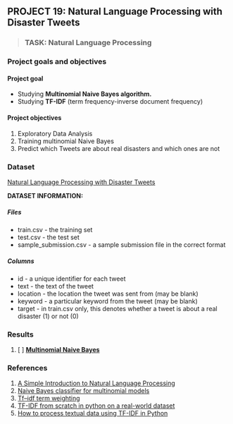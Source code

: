## PROJECT 19: Natural Language Processing with Disaster Tweets

> ### TASK: Natural Language Processing

### Project goals and objectives

#### Project goal

- Studying **Multinomial Naive Bayes algorithm.**
- Studying **TF-IDF** (term frequency-inverse document frequency)


#### Project objectives

1. Exploratory Data Analysis
2. Training multinomial Naive Bayes
3. Predict which Tweets are about real disasters and which ones are not


### Dataset

[Natural Language Processing with Disaster Tweets](https://www.kaggle.com/c/nlp-getting-started/data)

**DATASET INFORMATION:**

##### Files
- train.csv - the training set
- test.csv - the test set
- sample_submission.csv - a sample submission file in the correct format

##### Columns
- id - a unique identifier for each tweet
- text - the text of the tweet
- location - the location the tweet was sent from (may be blank)
- keyword - a particular keyword from the tweet (may be blank)
- target - in train.csv only, this denotes whether a tweet is about a real disaster (1) or not (0)

### Results

1. [ ] [**Multinomial Naive Bayes**]()


### References

1. [A Simple Introduction to Natural Language Processing](https://becominghuman.ai/a-simple-introduction-to-natural-language-processing-ea66a1747b32)
2. [Naive Bayes classifier for multinomial models](https://scikit-learn.org/stable/modules/generated/sklearn.naive_bayes.MultinomialNB.html#sklearn.naive_bayes.MultinomialNB)
3. [Tf–idf term weighting](https://scikit-learn.org/stable/modules/feature_extraction.html#tfidf-term-weighting)
4. [TF-IDF from scratch in python on a real-world dataset](https://towardsdatascience.com/tf-idf-for-document-ranking-from-scratch-in-python-on-real-world-dataset-796d339a4089)
5. [How to process textual data using TF-IDF in Python](https://medium.com/free-code-camp/how-to-process-textual-data-using-tf-idf-in-python-cd2bbc0a94a3)

